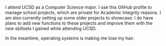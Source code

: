 I attend UCSD as a Computer Science major. I use this GitHub profile to manage school projects, which are private for Academic Integrity reasons. I am also currently setting up some older projects to showcase. I do have plans to add new functions to these projects and improve them with the new skillsets I gained while attending UCSD.


In the meantime, operating systems is making me lose my hair. 
